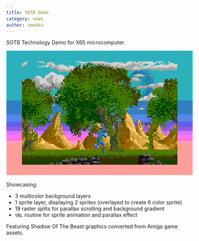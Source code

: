 ```yaml
---
title: SOTB Demo
category: news
author: smokku
---
```


SOTB Technology Demo for X65 microcomputer.

[![SOTB demo](/media/2024-11-30_sotb-demo.png)](https://youtu.be/2kDg0ZHCkYE)

Showcasing:

- 3 multicolor background layers
- 1 sprite layer, displaying 2 sprites (overlayed to create 6 color sprite)
- 19 raster splits for parallax scrolling and background gradient
- `VBL` routine for sprite animation and parallax effect

Featuring Shadow Of The Beast graphics converted from Amiga game assets.
